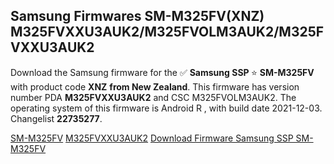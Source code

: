 <h2>Samsung Firmwares SM-M325FV(XNZ) M325FVXXU3AUK2/M325FVOLM3AUK2/M325FVXXU3AUK2</h2>
Download the Samsung firmware for the ✅ <strong>Samsung SSP </strong> ⭐ <strong>SM-M325FV</strong> with product code <strong>XNZ</strong> <strong> from New Zealand</strong>. This firmware has version number PDA <strong>M325FVXXU3AUK2</strong> and CSC M325FVOLM3AUK2. The operating system of this firmware is Android R , with build date 2021-12-03. Changelist <strong>22735277</strong>.


[SM-M325FV](https://samfirm.shop/samsung/model/SM-M325FV)
[M325FVXXU3AUK2](https://samfirm.shop/samsung/pda/M325FVXXU3AUK2)
[Download Firmware Samsung SSP SM-M325FV](https://samfirm.shop/samsung/firmware/480121)
